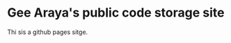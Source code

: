<!DOCTYPE html>
<html>
<body>

<h1>Gee Araya's public code storage site</h1>
<p>Thi sis a github pages sitge.</p>

</body>
</html>

